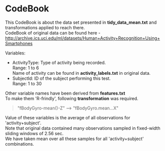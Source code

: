 # CodeBook

This CodeBook is about the data set presented in **tidy_data_mean.txt** and transformations applied to reach there.  
CodeBook of original data can be found here - http://archive.ics.uci.edu/ml/datasets/Human+Activity+Recognition+Using+Smartphones

Variables:  
- ActivityType: Type of activity being recorded.  
Range: 1 to 6  
Name of activity can be found in **activity_labels.txt** in original data.  
- SubjectId: ID of the subject performing this test.  
Range: 1 to 30

Other variable names have been derived from **features.txt**  
To make them 'R-frindly', following **transformation** was required.  
>"fBodyGyro-mean()-Z" --> "fBodyGyro.mean...X"  

Value of these variables is the average of all observations for 'activity+subject'.  
Note that original data contained many observations sampled in fixed-width sliding windows of 2.56 sec.  
We have taken mean over all these samples for all 'activity+subject' combinations.

